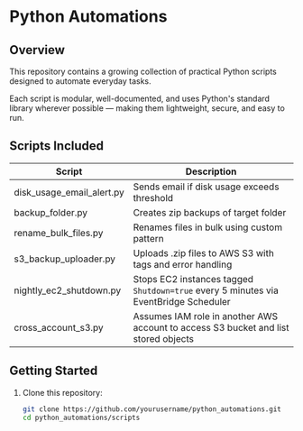 # Python Automations

## Overview

This repository contains a growing collection of practical Python scripts designed to automate everyday tasks.

Each script is modular, well-documented, and uses Python's standard library wherever possible — making them lightweight, secure, and easy to run.

## Scripts Included




| Script                          | Description                                                                         |
|-------------------------------|---------------------------------------------------------------------------------------|     
| disk_usage_email_alert.py      | Sends email if disk usage exceeds threshold                                          |
| backup_folder.py               | Creates zip backups of target folder                                                 |
| rename_bulk_files.py           | Renames files in bulk using custom pattern                                           |
| s3_backup_uploader.py          | Uploads .zip files to AWS S3 with tags and error handling                            |
| nightly_ec2_shutdown.py        | Stops EC2 instances tagged `Shutdown=true` every 5 minutes via EventBridge Scheduler |
| cross_account_s3.py            | Assumes IAM role in another AWS account to access S3 bucket and list stored objects  |

## Getting Started

1. Clone this repository:
   ```bash
   git clone https://github.com/yourusername/python_automations.git
   cd python_automations/scripts
